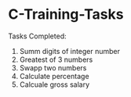 # C-Training-Tasks

Tasks Completed:

1. Summ digits of integer number
2. Greatest of 3 numbers
3. Swapp two numbers
4. Calculate percentage
5. Calcuale gross salary